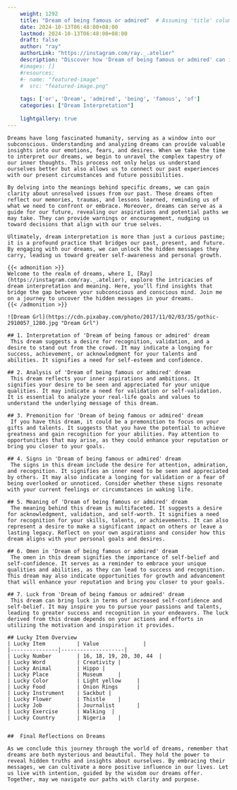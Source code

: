```yaml
---
    weight: 1292
    title: "Dream of being famous or admired"  # Assuming 'title' column exists
    date: 2024-10-13T06:48:00+08:00
    lastmod: 2024-10-13T06:48:00+08:00
    draft: false
    author: "ray"
    authorLink: "https://instagram.com/ray._.atelier"
    description: "Discover how 'Dream of being famous or admired' can interpret your future and uncover its significant meanings in your life."
    #images: []
    #resources:
    #- name: "featured-image"
    #  src: "featured-image.png"
    
    tags: ['or', 'Dream', 'admired', 'being', 'famous', 'of']
    categories: ["Dream Interpretation"]
    
    lightgallery: true
---
```

    
    Dreams have long fascinated humanity, serving as a window into our subconscious. Understanding and analyzing dreams can provide valuable insights into our emotions, fears, and desires. When we take the time to interpret our dreams, we begin to unravel the complex tapestry of our inner thoughts. This process not only helps us understand ourselves better but also allows us to connect our past experiences with our present circumstances and future possibilities.
    
    By delving into the meanings behind specific dreams, we can gain clarity about unresolved issues from our past. These dreams often reflect our memories, traumas, and lessons learned, reminding us of what we need to confront or embrace. Moreover, dreams can serve as a guide for our future, revealing our aspirations and potential paths we may take. They can provide warnings or encouragement, nudging us toward decisions that align with our true selves.
    
    Ultimately, dream interpretation is more than just a curious pastime; it is a profound practice that bridges our past, present, and future. By engaging with our dreams, we can unlock the hidden messages they carry, leading us toward greater self-awareness and personal growth.
    
    {{< admonition >}}
    Welcome to the realm of dreams, where I, [Ray](https://instagram.com/ray._.atelier), explore the intricacies of dream interpretation and meaning. Here, you’ll find insights that bridge the gap between your subconscious and conscious mind. Join me on a journey to uncover the hidden messages in your dreams.
    {{< /admonition >}}
    
    ![Dream Grl](https://cdn.pixabay.com/photo/2017/11/02/03/35/gothic-2910057_1280.jpg "Dream Grl")
    
    ## 1. Interpretation of 'Dream of being famous or admired' dream
     This dream suggests a desire for recognition, validation, and a desire to stand out from the crowd. It may indicate a longing for success, achievement, or acknowledgment for your talents and abilities. It signifies a need for self-esteem and confidence.
    
    ## 2. Analysis of 'Dream of being famous or admired' dream
     This dream reflects your inner aspirations and ambitions. It signifies your desire to be seen and appreciated for your unique qualities. It may indicate a need for validation or self-validation. It is essential to analyze your real-life goals and values to understand the underlying message of this dream.
    
    ## 3. Premonition for 'Dream of being famous or admired' dream
     If you have this dream, it could be a premonition to focus on your gifts and talents. It suggests that you have the potential to achieve greatness and gain recognition for your abilities. Pay attention to opportunities that may arise, as they could enhance your reputation or bring you closer to your goals.
    
    ## 4. Signs in 'Dream of being famous or admired' dream
     The signs in this dream include the desire for attention, admiration, and recognition. It signifies an inner need to be seen and appreciated by others. It may also indicate a longing for validation or a fear of being overlooked or unnoticed. Consider whether these signs resonate with your current feelings or circumstances in waking life.
    
    ## 5. Meaning of 'Dream of being famous or admired' dream
     The meaning behind this dream is multifaceted. It suggests a desire for acknowledgment, validation, and self-worth. It signifies a need for recognition for your skills, talents, or achievements. It can also represent a desire to make a significant impact on others or leave a lasting legacy. Reflect on your own aspirations and consider how this dream aligns with your personal goals and desires.
    
    ## 6. Omen in 'Dream of being famous or admired' dream
     The omen in this dream signifies the importance of self-belief and self-confidence. It serves as a reminder to embrace your unique qualities and abilities, as they can lead to success and recognition. This dream may also indicate opportunities for growth and advancement that will enhance your reputation and bring you closer to your goals.
    
    ## 7. Luck from 'Dream of being famous or admired' dream
     This dream can bring luck in terms of increased self-confidence and self-belief. It may inspire you to pursue your passions and talents, leading to greater success and recognition in your endeavors. The luck derived from this dream depends on your actions and efforts in utilizing the motivation and inspiration it provides.
    
    ## Lucky Item Overview
    | Lucky Item          | Value              |
    |---------------|--------------------|
    | Lucky Number        | 16, 18, 19, 20, 30, 44  |
    | Lucky Word          | Creativity |
    | Lucky Animal        | Hippo |
    | Lucky Place         | Museum     |
    | Lucky Color         | Light yellow     |
    | Lucky Food          | Onion Rings      |
    | Lucky Instrument    | Sackbut |
    | Lucky Flower        | Thistle    |
    | Lucky Job           | Journalist       |
    | Lucky Exercise      | Walking  |
    | Lucky Country       | Nigeria    |
    
    
    ##  Final Reflections on Dreams
    
    As we conclude this journey through the world of dreams, remember that dreams are both mysterious and beautiful. They hold the power to reveal hidden truths and insights about ourselves. By embracing their messages, we can cultivate a more positive influence in our lives. Let us live with intention, guided by the wisdom our dreams offer. Together, may we navigate our paths with clarity and purpose.
    